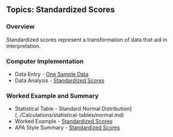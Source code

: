 ## Topics: Standardized Scores

### Overview

Standardized scores represent a transformation of data that aid in interpretation.

### Computer Implementation

- Data Entry - [One Sample Data](../jamovi/data-entry/onesampledata.md)
- Data Analysis - [Standardized Scores](../jamovi/data-analysis/standardized.md)

### Worked Example and Summary

- Statistical Table - Standard Normal Distribution](../Calculations/statistical-tables/normal.md)
- Worked Example - [Standardized Scores](../Calculations/worked-examples/standardized.md)
- APA Style Summary - [Standardized Scores](../Summaries/summarized-examples/standardized.md)
